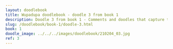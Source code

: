 ```yaml
---
layout: doodlebook
title: Wupadupa doodlebook - doodle 3 from book 1
description: Doodle 3 from book 1 - Comments and doodles that capture the essence of this event  
slug: /doodlebook/book-1/doodle-3.html
book: 1
doodle_image: ../../../images/doodlebook/210204_03.jpg
ref: 3
---	  
```

																																																																							